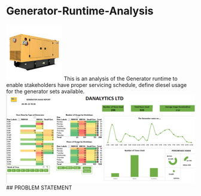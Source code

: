 # Generator-Runtime-Analysis
<img src="https://github.com/oluyinkaawoyemi/Generator-Runtime-Analysis/blob/main/download.jpg" alt="Generator" width="150"/>
This is an analysis of the Generator runtime to enable stakeholders have proper servicing schedule, define diesel usage for the generator sets available.
<img src="https://github.com/oluyinkaawoyemi/Generator-Runtime-Analysis/blob/main/Screenshot%20(53).png" alt="Generator" width="700"/>
## PROBLEM STATEMENT
